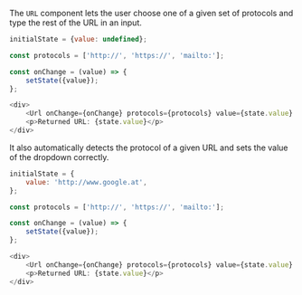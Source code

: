 The `URL` component lets the user choose one of a given set of protocols and type the rest of the URL in an input.

```javascript
initialState = {value: undefined};

const protocols = ['http://', 'https://', 'mailto:'];

const onChange = (value) => {
    setState({value});
};

<div>
    <Url onChange={onChange} protocols={protocols} value={state.value} />
    <p>Returned URL: {state.value}</p>
</div>
```

It also automatically detects the protocol of a given URL and sets the value of the dropdown correctly.

```javascript
initialState = {
    value: 'http://www.google.at',
};

const protocols = ['http://', 'https://', 'mailto:'];

const onChange = (value) => {
    setState({value});
};

<div>
    <Url onChange={onChange} protocols={protocols} value={state.value} />
    <p>Returned URL: {state.value}</p>
</div>
```
